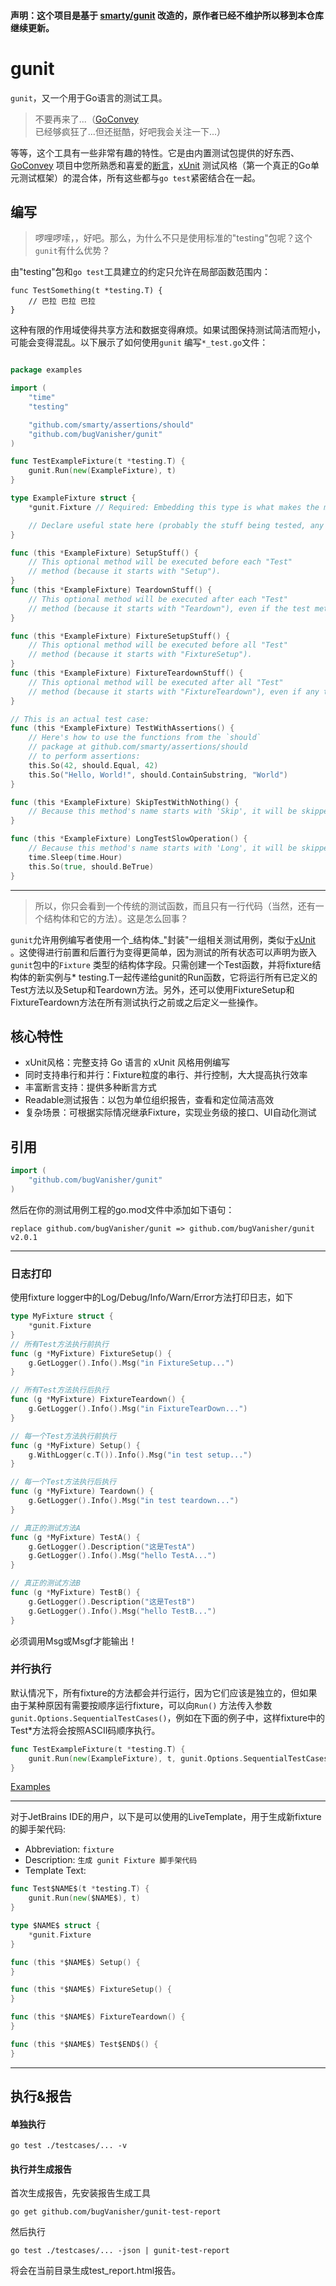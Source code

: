 #### 声明：这个项目是基于 [smarty/gunit](https://github.com/smarty/gunit) 改造的，原作者已经不维护所以移到本仓库继续更新。

# gunit

`gunit`，又一个用于Go语言的测试工具。

> 不要再来了...（[GoConvey](http://goconvey.co)已经够疯狂了...但还挺酷，好吧我会关注一下...）

等等，这个工具有一些非常有趣的特性。它是由内置测试包提供的好东西、[GoConvey](http://goconvey.co)
项目中您所熟悉和喜爱的[断言](https://github.com/smarty/assertions)，[xUnit](https://en.wikipedia.org/wiki/XUnit)
测试风格（第一个真正的Go单元测试框架）的混合体，所有这些都与`go test`紧密结合在一起。

## 编写

> 啰哩啰嗦，，好吧。那么，为什么不只是使用标准的"testing"包呢？这个`gunit`有什么优势？

由"testing"包和`go test`工具建立的约定只允许在局部函数范围内：

```
func TestSomething(t *testing.T) {
	// 巴拉 巴拉 巴拉
}
```

这种有限的作用域使得共享方法和数据变得麻烦。如果试图保持测试简洁而短小，可能会变得混乱。以下展示了如何使用`gunit`
编写`*_test.go`文件：

```go

package examples

import (
	"time"
	"testing"

	"github.com/smarty/assertions/should"
	"github.com/bugVanisher/gunit"
)

func TestExampleFixture(t *testing.T) {
	gunit.Run(new(ExampleFixture), t)
}

type ExampleFixture struct {
	*gunit.Fixture // Required: Embedding this type is what makes the magic happen.

	// Declare useful state here (probably the stuff being tested, any fakes, etc...).
}

func (this *ExampleFixture) SetupStuff() {
	// This optional method will be executed before each "Test"
	// method (because it starts with "Setup").
}
func (this *ExampleFixture) TeardownStuff() {
	// This optional method will be executed after each "Test"
	// method (because it starts with "Teardown"), even if the test method panics.
}

func (this *ExampleFixture) FixtureSetupStuff() {
	// This optional method will be executed before all "Test"
	// method (because it starts with "FixtureSetup").
}
func (this *ExampleFixture) FixtureTeardownStuff() {
	// This optional method will be executed after all "Test"
	// method (because it starts with "FixtureTeardown"), even if any test method panics.
}

// This is an actual test case:
func (this *ExampleFixture) TestWithAssertions() {
	// Here's how to use the functions from the `should`
	// package at github.com/smarty/assertions/should
	// to perform assertions:
	this.So(42, should.Equal, 42)
	this.So("Hello, World!", should.ContainSubstring, "World")
}

func (this *ExampleFixture) SkipTestWithNothing() {
	// Because this method's name starts with 'Skip', it will be skipped.
}

func (this *ExampleFixture) LongTestSlowOperation() {
	// Because this method's name starts with 'Long', it will be skipped if `go test` is run with the `short` flag.
	time.Sleep(time.Hour)
	this.So(true, should.BeTrue)
}
```

-------------------------

> 所以，你只会看到一个传统的测试函数，而且只有一行代码（当然，还有一个结构体和它的方法）。这是怎么回事？

`gunit`允许用例编写者使用一个_结构体_"封装"一组相关测试用例，类似于[xUnit](https://en.wikipedia.org/wiki/XUnit)
。这使得进行前置和后置行为变得更简单，因为测试的所有状态可以声明为嵌入`gunit`包中的`Fixture`
类型的结构体字段。只需创建一个Test函数，并将fixture结构体的新实例与*
testing.T一起传递给gunit的Run函数，它将运行所有已定义的Test方法以及Setup和Teardown方法。另外，还可以使用FixtureSetup和FixtureTeardown方法在所有测试执行之前或之后定义一些操作。

## 核心特性

- xUnit风格：完整支持 Go 语言的 xUnit 风格用例编写
- 同时支持串行和并行：Fixture粒度的串行、并行控制，大大提高执行效率
- 丰富断言支持：提供多种断言方式
- Readable测试报告：以包为单位组织报告，查看和定位简洁高效
- 复杂场景：可根据实际情况继承Fixture，实现业务级的接口、UI自动化测试

## 引用

```go
import (
    "github.com/bugVanisher/gunit"
)
```

然后在你的测试用例工程的go.mod文件中添加如下语句：

```
replace github.com/bugVanisher/gunit => github.com/bugVanisher/gunit v2.0.1
```

-------------------------

### 日志打印

使用fixture logger中的Log/Debug/Info/Warn/Error方法打印日志，如下

```go
type MyFixture struct {
    *gunit.Fixture
}
// 所有Test方法执行前执行
func (g *MyFixture) FixtureSetup() {
    g.GetLogger().Info().Msg("in FixtureSetup...")
}

// 所有Test方法执行后执行
func (g *MyFixture) FixtureTeardown() {
    g.GetLogger().Info().Msg("in FixtureTearDown...")
}

// 每一个Test方法执行前执行
func (g *MyFixture) Setup() {
    g.WithLogger(c.T()).Info().Msg("in test setup...")
}

// 每一个Test方法执行后执行
func (g *MyFixture) Teardown() {
    g.GetLogger().Info().Msg("in test teardown...")
}

// 真正的测试方法A
func (g *MyFixture) TestA() {
    g.GetLogger().Description("这是TestA")
    g.GetLogger().Info().Msg("hello TestA...")
}

// 真正的测试方法B
func (g *MyFixture) TestB() {
    g.GetLogger().Description("这是TestB")
    g.GetLogger().Info().Msg("hello TestB...")
}

```

必须调用Msg或Msgf才能输出！

### 并行执行

默认情况下，所有fixture的方法都会并行运行，因为它们应该是独立的，但如果由于某种原因有需要按顺序运行fixture，可以向`Run()`
方法传入参数`gunit.Options.SequentialTestCases()`，例如在下面的例子中，这样fixture中的Test*方法将会按照ASCII码顺序执行。

```go
func TestExampleFixture(t *testing.T) {
    gunit.Run(new(ExampleFixture), t, gunit.Options.SequentialTestCases())
}
```

[Examples](https://github.com/bugVanisher/gunit/tree/master/examples)

----------------------------------------------------------------------------

对于JetBrains IDE的用户，以下是可以使用的LiveTemplate，用于生成新fixture的脚手架代码:

- Abbreviation: `fixture`
- Description: `生成 gunit Fixture 脚手架代码`
- Template Text:

```go
func Test$NAME$(t *testing.T) {
    gunit.Run(new($NAME$), t)
}

type $NAME$ struct {
    *gunit.Fixture
}

func (this *$NAME$) Setup() {
}

func (this *$NAME$) FixtureSetup() {
}

func (this *$NAME$) FixtureTeardown() {
}

func (this *$NAME$) Test$END$() {
}


```

----------------------------------------------------------------------------

## 执行&报告

#### 单独执行

`go test ./testcases/... -v`

#### 执行并生成报告

首次生成报告，先安装报告生成工具

`go get github.com/bugVanisher/gunit-test-report`

然后执行

`go test ./testcases/... -json | gunit-test-report`

将会在当前目录生成test_report.html报告。
